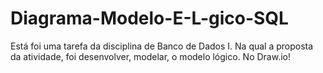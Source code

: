 # Diagrama-Modelo-E-L-gico-SQL
Está foi uma tarefa da disciplina de Banco de Dados I. Na qual a proposta da atividade, foi desenvolver, modelar, o modelo lógico. No Draw.io! 
